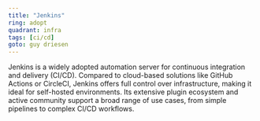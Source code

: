 ```yaml
---
title: "Jenkins"
ring: adopt
quadrant: infra
tags: [ci/cd]
goto: guy driesen
---
```


Jenkins is a widely adopted automation server for continuous integration and delivery (CI/CD). Compared to cloud-based solutions like GitHub Actions or CircleCI, Jenkins offers full control over infrastructure, making it ideal for self-hosted environments. Its extensive plugin ecosystem and active community support a broad range of use cases, from simple pipelines to complex CI/CD workflows.
